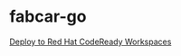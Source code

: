 # fabcar-go

[Deploy to Red Hat CodeReady Workspaces](https://codeready-codeready.apps.sstone1-ocp43.os.fyre.ibm.com/f?url=https://github.com/sstone1/fabcar-go)